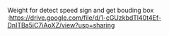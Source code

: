 Weight for detect speed sign and get bouding box :https://drive.google.com/file/d/1-cGUzkbdTl40t4Ef-DnITBa5iC7iAoXZ/view?usp=sharing
